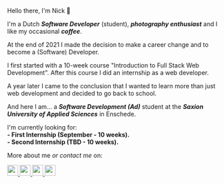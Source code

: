 Hello there, I'm Nick 👋

I'm a Dutch _**Software Developer**_ (student),
_**photography enthusiast**_ and I like my occasional _**coffee**_.

At the end of 2021 I made the decision to make a career change and to become a (Software) Developer.

I first started with a 10-week course "Introduction to Full Stack Web Development". After this course I did an internship as a web developer.

A year later I came to the conclusion that I wanted to learn more than just web development and decided to go back to school.

And here I am... a _**Software Development (Ad)**_ student at the _**Saxion University of Applied Sciences**_ in Enschede.

I'm currently looking for:
<br>
**- First Internship (September - 10 weeks).**
<br>
**- Second Internship (TBD - 10 weeks).**

More about me _or contact me_ on:
<div class="flex gap-8 justify-center">
    <a href="https://github.com/nickterhaar" target=”_blank” class="group flex flex-col gap-4 justify-center items-center">
        <img style="width:25px;height:auto" src="https://cdn.jsdelivr.net/gh/devicons/devicon@latest/icons/github/github-original.svg" alt="">
    </a>
    <a href="https://www.linkedin.com/in/nickterhaar/" target=”_blank” class="group flex flex-col gap-4 justify-center items-center">
        <img style="width:25px;height:auto" src="https://cdn.jsdelivr.net/gh/devicons/devicon@latest/icons/linkedin/linkedin-original.svg" alt="">
    </a>
    <a href="https://discord.com/users/nickterhaar" target="_blank" class="group flex flex-col gap-4 justify-center items-center">
        <img style="width:25px;height:auto" src="https://devicons.railway.app/i/discord.svg" alt="">
    </a>
    <a href="https://www.instagram.com/nick_terhaar/" target=”_blank” class="group flex flex-col gap-4 justify-center items-center">
        <img style="width:25px;height:auto" src="https://devicons.railway.app/i/instagram.svg" alt="">
    </a>
</div>